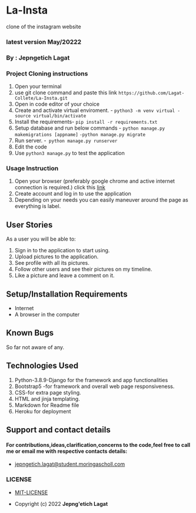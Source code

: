 # La-Insta
clone of the instagram website 
### latest version  May/20222

### By : **Jepngetich Lagat**

### Project Cloning instructions

1. Open your terminal
2. use git clone command and paste this link `https://github.com/Lagat-Collete/La-Insta.git`
3. Open in code editor of your choice
4. Create and activate virtual enviroment. - `python3 -m venv virtual - source virtual/bin/activate`
5. Install the requirements- `pip install -r requirements.txt`
6. Setup database and run below commands - `python manage.py makemigrations [appname]`
 `-python manage.py migrate`
7. Run server. -` python manage.py runserver`
8. Edit the code
9. Use `python3 manage.py` to test the application


### Usage Instruction

 1. Open your browser (preferably google chrome and active internet connection is required.) click this [link](https://lagat-gallery.herokuapp.com/)
 2. Create account and log in to use the application
 3. Depending on your needs you can easily maneuver around the page as everything is label.

 ## User Stories

  As a user you will be able to:
   1. Sign in to the application to start using.
   2. Upload pictures to the application.
   3. See profile with all its pictures.
   4. Follow other users and see their pictures on my timeline.
   5. Like a picture and leave a comment on it.

## Setup/Installation Requirements
- Internet
- A browser in the computer

## Known Bugs
 So far not aware of any.

## Technologies Used

1. Python-3.8.9-Django for the framework and app functionalities
2. Bootstrap5 -for framework and overall web page responsiveness.
3. CSS-for extra page styling.
4. HTML and jinja templating.
5. Markdown for Readme file
6. Heroku for deployment


## Support and contact details
#### For contributions,ideas,clarification,concerns to the code,feel free to call me or email me with respective contacts details:
* jepngetich.lagat@student.moringascholl.com
### LICENSE
 * [MIT-LICENSE](LICENSE)

 * Copyright (c) 2022   **Jepng'etich Lagat**
  



